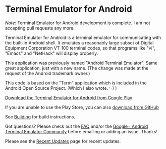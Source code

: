 # Terminal Emulator for Android

*Note:* Terminal Emulator for Android development is complete. I am not
accepting pull requests any more.

Terminal Emulator for Android is a terminal emulator for communicating with the
built-in Android shell. It emulates a reasonably large subset of Digital
Equipment Corporation VT-100 terminal codes, so that programs like "vi", "Emacs"
and "NetHack" will display properly.

This application was previously named "Android Terminal Emulator". Same great
application, just with a new name. (The change was made at the request of the
Android trademark owner.)

This code is based on the "Term" application which is included in the Android
Open Source Project. (Which I also wrote. :-) )

[Download the Terminal Emulator for Android from Google Play](https://play.google.com/store/apps/details?id=jackpal.androidterm)

If you are unable to use the Play Store, you can also
[download from GitHub](https://jackpal.github.io/Android-Terminal-Emulator/)

See [Building](docs/Building.md) for build instructions.

Got questions? Please check out the
[FAQ](http://github.com/jackpal/Android-Terminal-Emulator/wiki/Frequently-Asked-Questions)
and/or the [Google+ Android Terminal Emulator Community](https://plus.google.com/u/0/communities/106164413936367578283)
before emailing or adding an issue. Thanks!

Please see the
[Recent Updates](http://github.com/jackpal/Android-Terminal-Emulator/wiki/Recent-Updates)
page for recent updates.